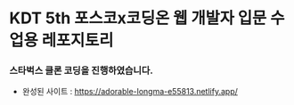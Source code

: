 # KDT 5th 포스코x코딩온 웹 개발자 입문 수업용 레포지토리

### 스타벅스 클론 코딩을 진행하였습니다.

* 완성된 사이트 : https://adorable-longma-e55813.netlify.app/
